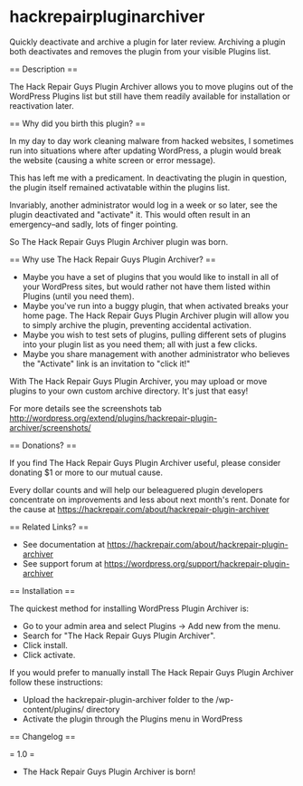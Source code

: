 # hackrepairpluginarchiver

Quickly deactivate and archive a plugin for later review. Archiving a plugin both deactivates and removes the plugin from your visible Plugins list.

== Description ==

The Hack Repair Guys Plugin Archiver allows you to move plugins out of the WordPress Plugins list but still have them readily available for installation or reactivation later.


== Why did you birth this plugin? ==

In my day to day work cleaning malware from hacked websites, I sometimes run into situations where after updating WordPress, a plugin would break  the website (causing a white screen or error message).

This has left me with a predicament. In deactivating the plugin in question, the plugin itself remained activatable within the plugins list. 

Invariably, another administrator would log in a week or so later, see the plugin deactivated and "activate" it. This would often result in an emergency–and sadly, lots of finger pointing.

So The Hack Repair Guys Plugin Archiver plugin was born.


 == Why use The Hack Repair Guys Plugin Archiver? ==

* Maybe you have a set of plugins that you would like to install in all of your WordPress sites, but would rather not have them listed within Plugins (until you need them).
* Maybe you've run into a buggy plugin, that when activated breaks your home page. The Hack Repair Guys Plugin Archiver plugin will allow you to simply archive the plugin, preventing accidental activation.
* Maybe you wish to test sets of plugins, pulling different sets of plugins into your plugin list as you need them; all with just a few clicks.
* Maybe you share management with another administrator who believes the "Activate" link is an invitation to "click it!"

With  The Hack Repair Guys Plugin Archiver, you may upload or move plugins to your own custom archive directory. It's just that easy!

For more details see the screenshots tab http://wordpress.org/extend/plugins/hackrepair-plugin-archiver/screenshots/


== Donations? ==

If you find The Hack Repair Guys Plugin Archiver useful, please consider donating $1 or more to our mutual cause.

Every dollar counts and will help our beleaguered plugin developers concentrate on improvements and less about next month's rent. Donate for the cause at https://hackrepair.com/about/hackrepair-plugin-archiver


== Related Links? == 

* See documentation at https://hackrepair.com/about/hackrepair-plugin-archiver
* See support forum at https://wordpress.org/support/hackrepair-plugin-archiver


== Installation ==

The quickest method for installing WordPress Plugin Archiver is:

* Go to your admin area and select Plugins -> Add new from the menu.
* Search for "The Hack Repair Guys Plugin Archiver".
* Click install.
* Click activate.

If you would prefer to manually install The Hack Repair Guys Plugin Archiver follow these instructions:

* Upload the hackrepair-plugin-archiver folder to the /wp-content/plugins/ directory
* Activate the plugin through the Plugins menu in WordPress


== Changelog ==

= 1.0 =
* The Hack Repair Guys Plugin Archiver is born!
